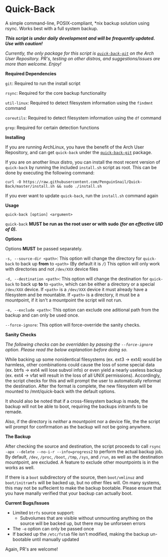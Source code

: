 # Quick-Back
A simple command-line, POSIX-compliant, *nix backup solution using rsync. Works best with a full system backup.

***This script is under daily development and will be frequently updated. Use with caution!***

*Currently, the only package for this script is [`quick-back-git`](https://aur.archlinux.org/packages/quick-back-git) on the Arch User Repository. PR's, testing on other distros, and suggestions/issues are more than welcome. Enjoy!*


__Required Dependencies__

`git`: Required to run the install script

`rsync`: Required for the core backup functionality

`util-linux`: Required to detect filesystem information using the `findmnt` command

`coreutils`: Required to detect filesystem information using the `df` command

`grep`: Required for certain detection functions

__Installing__

If you are running ArchLinux, you have the benefit of the Arch User Repository, and can get `quick-back` under the [`quick-back-git`](https://aur.archlinux.org/packages/quick-back-git) package.

If you are on another linux distro, you can install the most recent version of `quick-back` by running the included `install.sh` script as root. This can be done by executing the following command:

`curl -O https://raw.githubusercontent.com/PenguinSnail/Quick-Back/master/install.sh && sudo ./install.sh`

If you ever want to update `quick-back`, run the `install.sh` command again

__Usage__

`quick-back [option] <argument>` 

`quick-back` **MUST be run as the root user or with sudo** ***(for an effective UID of 0).***

__Options__

Options **MUST** be passed separately.

`-s, --source-dir <path>`: This option will change the directory for `quick-back` to back up **from** to `<path>` (By default it is `/`) This option will only work with directories and not `/dev/XXX` device files

`-d, --destination <path>`: This  option will change the destination for `quick-back` to back up **to** to `<path>`, which can be either a directory or a special `/dev/XXX` device. If `<path>` is a `/dev/XXX` device it must already have a filesystem and be mountable. If `<path>` is a directory, it must be a mountpoint, if it isn't a mountpoint the script will not run.

`-e, --exclude <path>`: This option can exclude one aditional path from the backup and can only be used once.

`--force-ignore`: This option will force-override the sanity checks.

__Sanity Checks__

*The following checks can be overridden by passing the `--force-ignore` option. Please read the below explanation before doing so.*

While backing up some nonidentical filesystems (ex. ext3 -> ext4) would be harmless, other combinations could cause the loss of some special data (ex. btrfs -> ext4 will lose subvol info) or even yield a nearly useless backup (ex. ext4 -> vfat will result in the loss of all UNIX permissions). Accordingly, the script checks for this and will prompt the user to automatically reformat the destination. After the format is complete, the new filesystem will be mounted to /mnt/quick-back with the default options. 

It should also be noted that if a cross-filesystem backup is made, the backup will not be able to boot, requiring the backups initramfs to be remade.

Also, if the directory is *neither* a mountpoint nor a device file, the the script will prompt for confirmation as the backup will not be going anywhere.

__The Backup__

After checking the source and destination, the script proceeds to call `rsync -apx --delete --no-i-r --info=progress2` to perform the actual backup job. By default, `/dev`, `/proc`, `/boot`, `/tmp`, `/sys`, and `/run`, as well as the destination mountpoint, are excluded. A feature to exclude other mountpoints is in the works as well.

If there is a `boot` subdirectory of the source, then `boot/vmlinuz` and `boot/initramfs` will be backed up, but no other files will. On many systems, this may not be suffecient to make the backup bootable. Please ensure that you have manally verified that your backup can actually boot.

__Current Bugs/Issues__

* Limited `btrfs` source support:
  * Subvolumes that are visible without unmounting anything on the source will be backed up, but there may be unforseen errors
* The `-e` option can only be passed once
* If backed up the `/etc/fstab` file isn't modified, making the backup un-bootable until manually updated

Again, PR's are welcome!
